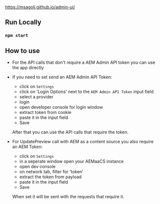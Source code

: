 https://msagolj.github.io/admin-ui/

## Run Locally

### `npm start`

## How to use
- For the API calls that don't require a AEM Admin API token you 
can use the app directly
- If you need to set send an AEM Admin API Token:
  - click on `Settings`
  - click on 'Login Options' next to the `AEM Admin API Token` input field
  - select a provider
  - login
  - open developer console for login window
  - extract token from cookie
  - paste it in the input field
  - Save

  After that you can use the API calls that require the token.
- For UpdatePreview call with AEM as a content source you also require an AEM Token:
  - click on `Settings`
  - in a seperate window open your AEMaaCS instance
  - open dev console
  - on network tab, filter for 'token'
  - extract the token from payload
  - paste it in the input field
  - Save

  When set it will be sent with the requests that require it.


